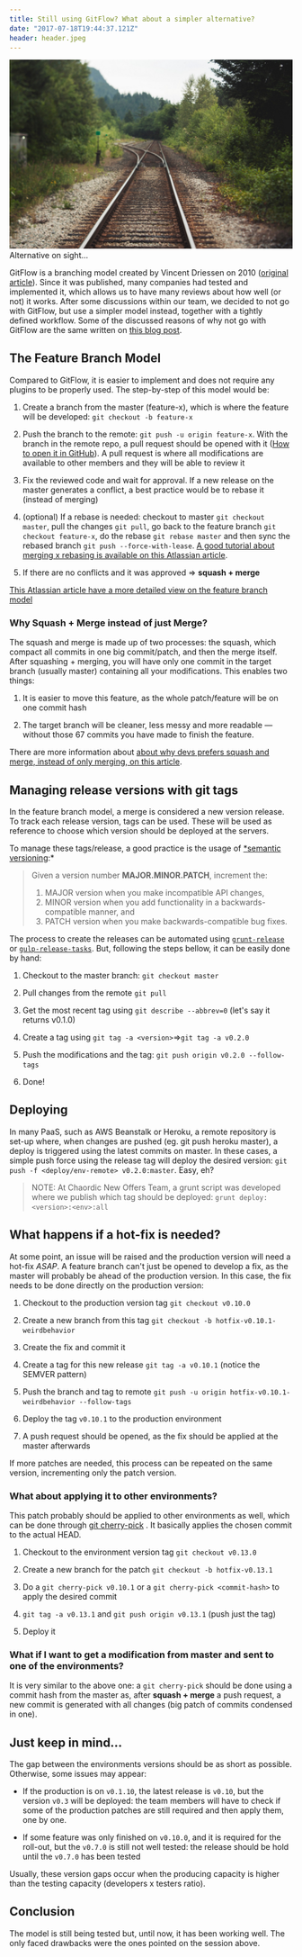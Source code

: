 ```yaml
---
title: Still using GitFlow? What about a simpler alternative?
date: "2017-07-18T19:44:37.121Z"
header: header.jpeg
---
```


![header](header.jpeg)Alternative on sight...

GitFlow is a branching model created by Vincent Driessen on 2010 ([original article](http://nvie.com/posts/a-successful-git-branching-model/)). Since it was published, many companies had tested and implemented it, which allows us to have many reviews about how well (or not) it works. After some discussions within our team, we decided to not go with GitFlow, but use a simpler model instead, together with a tightly defined workflow. Some of the discussed reasons of why not go with GitFlow are the same written on [this blog post](http://endoflineblog.com/gitflow-considered-harmful).

## The Feature Branch Model

Compared to GitFlow, it is easier to implement and does not require any plugins to be properly used. The step-by-step of this model would be:

1. Create a branch from the master (feature-x), which is where the feature will be developed: `git checkout -b feature-x`

1. Push the branch to the remote: `git push -u origin feature-x`. With the branch in the remote repo, a pull request should be opened with it ([How to open it in GitHub](https://help.github.com/articles/creating-a-pull-request/)). A pull request is where all modifications are available to other members and they will be able to review it

1. Fix the reviewed code and wait for approval. If a new release on the master generates a conflict, a best practice would be to rebase it (instead of merging)

1. (optional) If a rebase is needed: checkout to master `git checkout master`, pull the changes `git pull`, go back to the feature branch `git checkout feature-x`, do the rebase `git rebase master` and then sync the rebased branch `git push --force-with-lease`. [A good tutorial about merging x rebasing is available on this Atlassian article](https://www.atlassian.com/git/tutorials/merging-vs-rebasing).

1. If there are no conflicts and it was approved ⇒ **squash + merge**

[This Atlassian article have a more detailed view on the feature branch model](https://www.atlassian.com/git/tutorials/comparing-workflows#feature-branch-workflow)

### Why Squash + Merge instead of just Merge?

The squash and merge is made up of two processes: the squash, which compact all commits in one big commit/patch, and then the merge itself. After squashing + merging, you will have only one commit in the target branch (usually master) containing all your modifications. This enables two things:

1. It is easier to move this feature, as the whole patch/feature will be on one commit hash

1. The target branch will be cleaner, less messy and more readable — without those 67 commits you have made to finish the feature.

There are more information about [about why devs prefers squash and merge, instead of only merging, on this article](https://softwareengineering.stackexchange.com/questions/263164/why-squash-git-commits-for-pull-requests).

## Managing release versions with git tags

In the feature branch model, a merge is considered a new version release. To track each release version, tags can be used. These will be used as reference to choose which version should be deployed at the servers.

To manage these tags/release, a good practice is the usage of [*semantic versioning](http://semver.org):*
> Given a version number **MAJOR.MINOR.PATCH**, increment the:
> 1. MAJOR version when you make incompatible API changes,
> 2. MINOR version when you add functionality in a backwards-compatible manner, and
> 3. PATCH version when you make backwards-compatible bug fixes.

The process to create the releases can be automated using [`grunt-release`](https://github.com/geddski/grunt-release) or [`gulp-release-tasks`](https://github.com/lfender6445/gulp-release-tasks). But, following the steps bellow, it can be easily done by hand:

1. Checkout to the master branch: `git checkout master`

1. Pull changes from the remote `git pull`

1. Get the most recent tag using `git describe --abbrev=0` (let's say it returns v0.1.0)

1. Create a tag using `git tag -a <version>`⇒`git tag -a v0.2.0`

1. Push the modifications and the tag: `git push origin v0.2.0 --follow-tags`

1. Done!

## Deploying

In many PaaS, such as AWS Beanstalk or Heroku, a remote repository is set-up where, when changes are pushed (eg. git push heroku master), a deploy is triggered using the latest commits on master. In these cases, a simple push force using the release tag will deploy the desired version: `git push -f <deploy/env-remote> v0.2.0:master`. Easy, eh?

> NOTE: At Chaordic New Offers Team, a grunt script was developed where we publish which tag should be deployed: `grunt deploy:<version>:<env>:all`

## What happens if a hot-fix is needed?

At some point, an issue will be raised and the production version will need a hot-fix *ASAP*. A feature branch can't just be opened to develop a fix, as the master will probably be ahead of the production version. In this case, the fix needs to be done directly on the production version:

1. Checkout to the production version tag `git checkout v0.10.0`

1. Create a new branch from this tag `git checkout -b hotfix-v0.10.1-weirdbehavior`

1. Create the fix and commit it

1. Create a tag for this new release `git tag -a v0.10.1` (notice the SEMVER pattern)

1. Push the branch and tag to remote `git push -u origin hotfix-v0.10.1-weirdbehavior --follow-tags`

1. Deploy the tag `v0.10.1` to the production environment

1. A push request should be opened, as the fix should be applied at the master afterwards

If more patches are needed, this process can be repeated on the same version, incrementing only the patch version.

### What about applying it to other environments?

This patch probably should be applied to other environments as well, which can be done through [git cherry-pick](http://think-like-a-git.net/sections/rebase-from-the-ground-up/cherry-picking-explained.html) <commit-hash> . It basically applies the chosen commit to the actual HEAD.

1. Checkout to the environment version tag `git checkout v0.13.0`

1. Create a new branch for the patch `git checkout -b hotfix-v0.13.1`

1. Do a `git cherry-pick v0.10.1` or a `git cherry-pick <commit-hash>` to apply the desired commit

1. `git tag -a v0.13.1` and `git push origin v0.13.1` (push just the tag)

1. Deploy it

### What if I want to get a modification from master and sent to one of the environments?

It is very similar to the above one: a `git cherry-pick` should be done using a commit hash from the master as, after **squash + merge** a push request, a new commit is generated with all changes (big patch of commits condensed in one).

## Just keep in mind…

The gap between the environments versions should be as short as possible. Otherwise, some issues may appear:

* If the production is on `v0.1.10`, the latest release is `v0.10`, but the version `v0.3` will be deployed: the team members will have to check if some of the production patches are still required and then apply them, one by one.

* If some feature was only finished on `v0.10.0`, and it is required for the roll-out, but the `v0.7.0` is still not well tested: the release should be hold until the `v0.7.0` has been tested

Usually, these version gaps occur when the producing capacity is higher than the testing capacity (developers x testers ratio).

## Conclusion

The model is still being tested but, until now, it has been working well. The only faced drawbacks were the ones pointed on the session above.
